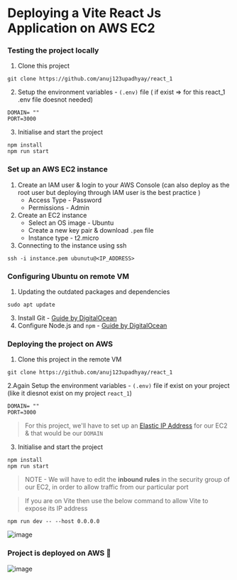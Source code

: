 # Deploying a Vite React Js Application on AWS EC2

### Testing the project locally

1. Clone this project
```
git clone https://github.com/anuj123upadhyay/react_1
```
2. Setup the  environment variables - `(.env)` file ( if exist => for this react_1 .env file doesnot needed) 
```
DOMAIN= ""
PORT=3000

```
3. Initialise and start the project
```
npm install
npm run start
```

### Set up an AWS EC2 instance

1. Create an IAM user & login to your AWS Console (can also deploy as the root user but deploying through IAM user is the best practice )
    - Access Type - Password
    - Permissions - Admin
2. Create an EC2 instance
    - Select an OS image - Ubuntu
    - Create a new key pair & download `.pem` file
    - Instance type - t2.micro
3. Connecting to the instance using ssh
```
ssh -i instance.pem ubunutu@<IP_ADDRESS>
```

### Configuring Ubuntu on remote VM

1. Updating the outdated packages and dependencies
```
sudo apt update
```
3. Install Git - [Guide by DigitalOcean](https://www.digitalocean.com/community/tutorials/how-to-install-git-on-ubuntu-22-04) 
4. Configure Node.js and `npm` - [Guide by DigitalOcean](https://www.digitalocean.com/community/tutorials/how-to-install-node-js-on-ubuntu-22-04)

### Deploying the project on AWS

1. Clone this project in the remote VM
```
git clone https://github.com/anuj123upadhyay/react_1
```
2.Again  Setup the  environment variables - `(.env)` file if exist on your project (like it diesnot exist on my project  `react_1`)
```
DOMAIN= ""
PORT=3000

```
> For this project, we'll have to set up an [Elastic IP Address](https://docs.aws.amazon.com/AWSEC2/latest/UserGuide/elastic-ip-addresses-eip.html) for our EC2 & that would be our `DOMAIN`

3. Initialise and start the project
```
npm install
npm run start
```

> NOTE - We will have to edit the **inbound rules** in the security group of our EC2, in order to allow traffic from our particular port

> If you are on Vite then use the below command to allow Vite to expose its IP address
```
npm run dev -- --host 0.0.0.0
```
![image](https://github.com/user-attachments/assets/208ad7b0-5c07-48b6-997c-d089c6cbc892)


### Project is deployed on AWS 🎉
![image](https://github.com/user-attachments/assets/5048c08a-6593-47fa-83d7-77135f266558)

